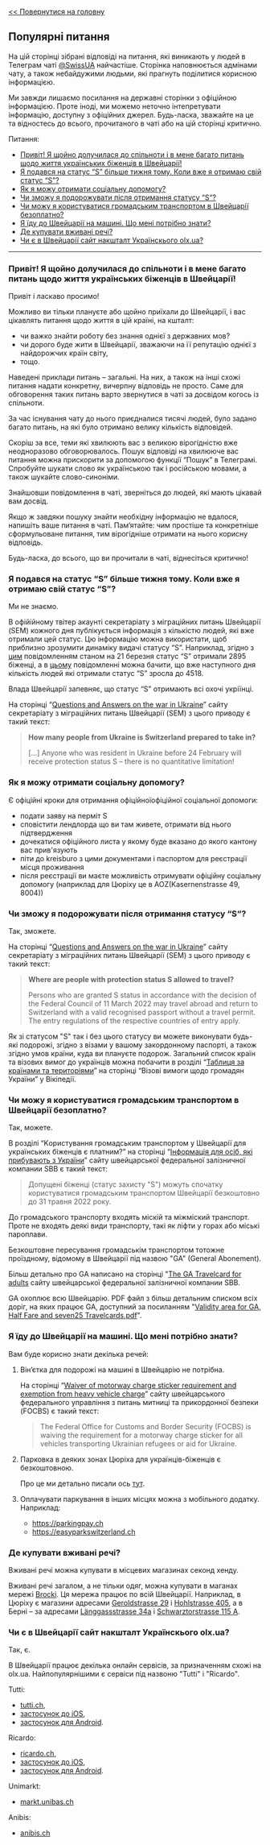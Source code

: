 [<< Повернутися на головну](README.md)

## Популярні питання

На цій сторінці зібрані відповіді на питання, які виникають у людей в Телеграм чаті [@SwissUA](https://t.me/SwissUA) найчастіше. Сторінка наповнюється адмінами чату, а також небайдужими людьми, які прагнуть поділитися корисною інформацією.

Ми завжди лишаємо посилання на державні сторінки з офіційною інформацією. Проте іноді, ми можемо неточно інтепретувати інформацію, доступну з офіційних джерел. Будь-ласка, зважайте на це та відностесь до всього, прочитаного в чаті або на цій сторінці критично.

Питання:

* [Привіт! Я щойно долучилася до спільноти і в мене багато питань щодо життя українських біженців в Швейцарії!](#привіт-я-щойно-долучилася-до-спільноти-і-в-мене-багато-питань-щодо-життя-українських-біженців-в-швейцарії)
* [Я подався на статус “S” більше тижня тому. Коли вже я отримаю свій статус “S”?](#я-подався-на-статус-s-більше-тижня-тому-коли-вже-я-отримаю-свій-статус-s)
* [Як я можу отримати соціальну допомогу?](#як-я-можу-отримати-соціальну-допомогу)
* [Чи зможу я подорожувати після отримання статусу “S“?](#чи-зможу-я-подорожувати-після-отримання-статусу-s)
* [Чи можу я користуватися громадським транспортом в Швейцарії безоплатно?](#чи-можу-я-користуватися-громадським-транспортом-в-швейцарії-безоплатно)
* [Я їду до Швейцарії на машині. Що мені потрібно знати?](#я-їду-до-швейцарії-на-машині-що-мені-потрібно-знати)
* [Де купувати вживані речі?](#де-купувати-вживані-речі)
* [Чи є в Швейцарії сайт накшталт Українскього olx.ua?](#чи-є-в-швейцарії-сайт-накшталт-українскього-olxua)

---

### Привіт! Я щойно долучилася до спільноти і в мене багато питань щодо життя українських біженців в Швейцарії!

Привіт і ласкаво просимо!

Можливо ви тільки плануєте або щойно приїхали до Швейцарії, і вас цікавлять питання щодо життя в цій країні, на кшталт:
- чи важко знайти роботу без знання однієї з державних мов?
- чи дорого буде жити в Швейцарії, зважаючи на її репутацію однієї з найдорожчих країн світу,
- тощо.

Наведені приклади питань – загальні. На них, а також на інші схожі питання надати конкретну, вичерпну відповідь не просто. Саме для обговорення таких питань варто звернутися в чаті за досвідом когось із спільноти.

За час існування чату до нього приєдналися тисячі людей, було задано багато питань, на які було отримано велику кількість відповідей.

Скоріш за все, теми які хвилюють вас з великою вірогідністю вже неодноразово обговорювалось. Пошук відповіді на хвилююче вас питання можна прискорити за допомогою функції “Пошук” в Телеграмі. Спробуйте шукати слово як українською так і російською мовами, а також шукайте слово-синоніми.

Знайшовши повідомлення в чаті, зверніться до людей, які мають цікавай вам досвід.

Якщо ж завдяки пошуку знайти необхідну інформацію не вдалося, напишіть ваше питання в чаті. Пам‘ятайте: чим простіше та конкретніше сформульоване питання, тим вірогідніше отримати на нього корисну відповідь.

Будь-ласка, до всього, що ви прочитали в чаті, віднесіться критично!

### Я подався на статус “S” більше тижня тому. Коли вже я отримаю свій статус “S”?

Ми не знаємо.

В офійійному твітер акаунті секретаріату з міграційних питань Швейцарії (SEM) кожного дня публікується інформація з кількістю людей, які вже отримали цей статус. Цю інформацію можна використати, щоб приблизно зрозумити динаміку видачі статусу “S”. Наприклад, згідно з [цим](https://twitter.com/SEMIGRATION/status/1505870634018082820) повідомленням станом на 21 березня статус “S” отримали 2895 біженці, а в [цьому](https://twitter.com/SEMIGRATION/status/1506268170272886787) повідомленні можна бачити, що вже наступного дня кількість людей які отримали статус “S” зросла до 4518.

Влада Швейцарії запевняє, що статус “S” отримають всі охочі укріїнці.

На сторінці “[Questions and Answers on the war in Ukraine](https://www.sem.admin.ch/sem/en/home/sem/aktuell/ukraine-krieg.html)” сайту секретаріату з міграційних питань Швейцарії (SEM) з цього приводу є такий текст:

> **How many people from Ukraine is Switzerland prepared to take in?**
> 
> […] Anyone who was resident in Ukraine before 24 February will receive protection status S – there is no quantitative limitation!
>  
### Як я можу отримати соціальну допомогу?

Є офіційні кроки для отримання офіційноїофіційної соціальної допомоги:
- подати заяву на перміт S
- сповістити лендлорда що ви там живете, отримати від нього підтвердження
- дочекатися офіційного листа у якому буде вказано до якого кантону вас прив'язують
- піти до kreisburo з цими документами і паспортом для реєстрації місця проживання
- після реєстрації ви маєте можливість отримувати офіційну соціальну допомогу (наприклад для Цюріху це в AOZ(Kasernenstrasse 49, 8004))


### Чи зможу я подорожувати після отримання статусу “S“?

Так, зможете.

На сторінці “[Questions and Answers on the war in Ukraine](https://www.sem.admin.ch/sem/en/home/sem/aktuell/ukraine-krieg.html)” сайту секретаріату з міграційних питань Швейцарії (SEM) з цього приводу є такий текст:

> **Where are people with protection status S allowed to travel?**
> 
> Persons who are granted S status in accordance with the decision of the Federal Council of 11 March 2022 may travel abroad and return to Switzerland with a valid recognised passport without a travel permit. The entry regulations of the respective countries of entry apply.

Як зі статусом "S" так і без цього статусу ви можете виконувати будь-які подорожі, згідно з візами у вашому закордонному паспорті, а також згідно умов країни, куда ви плануєте подорож. Загальний список країн та візових вимог до українців можна побачити в розділі “[Таблиця за країнами та територіями](https://uk.wikipedia.org/wiki/%D0%92%D1%96%D0%B7%D0%BE%D0%B2%D1%96_%D0%B2%D0%B8%D0%BC%D0%BE%D0%B3%D0%B8_%D1%89%D0%BE%D0%B4%D0%BE_%D0%B3%D1%80%D0%BE%D0%BC%D0%B0%D0%B4%D1%8F%D0%BD_%D0%A3%D0%BA%D1%80%D0%B0%D1%97%D0%BD%D0%B8#%D0%A2%D0%B0%D0%B1%D0%BB%D0%B8%D1%86%D1%8F_%D0%B7%D0%B0_%D0%BA%D1%80%D0%B0%D1%97%D0%BD%D0%B0%D0%BC%D0%B8_%D1%82%D0%B0_%D1%82%D0%B5%D1%80%D0%B8%D1%82%D0%BE%D1%80%D1%96%D1%8F%D0%BC%D0%B8)” на сторінці “Візові вимоги щодо громадян України” у Вікіпедії.

### Чи можу я користуватися громадським транспортом в Швейцарії безоплатно?

Так, можете.

В розділі “Kористування громадським транспортом у Швейцарії для українських біженців є платним?” на сторінці “[Інформація для осіб, які прибувають з України](https://news.sbb.ch/artikel/110690/information-for-passengers-from-ukraine-in-ukrainian)” сайту швейцарської федеральної залізничної компании SBB є такий текст:

> Допущені біженці (статус захисту "S") можуть спочатку користуватися громадським транспортом Швейцарії безкоштовно до 31 травня 2022 року.

До громадського транспорту входять міскій та міжміский транспорт. Проте не входять деякі види транспорту, такі як ліфти у горах або міські пароплави.

Безкоштовне пересування громадськім транспортом тотожне проїздному, відомому в Швейцарії під назвою "GA" (General Abonement).

Більш детально про GA написано на сторінці "[The GA Travelcard for adults](https://www.sbb.ch/en/travelcards-and-tickets/railpasses/ga/adults.html) сайту швейцарської федеральної залізничної компании SBB.

GA охоплює всю Швейцарію. PDF файл з більш детальним списком всіх доріг, на яких працює GA, доступний за посиланням "[Validity area for GA, Half Fare and seven25 Travelcards.pdf](https://www.sbb.ch/content/dam/sbb/de/pdf/abos-billette/abonnemente/ga/karte-geltungsbereich-ga-halbtax_en_barrierefrei.pdf.sbbdownload.pdf)".

### Я їду до Швейцарії на машині. Що мені потрібно знати?

Вам буде корисно знати декілька речей:

1. Він‘єтка для подорожі на машині в Швейцарію не потрібна.

    На сторінці “[Waiver of motorway charge sticker requirement and exemption from heavy vehicle charge](https://www.bazg.admin.ch/bazg/en/home/teaser-homepage/focus-teaser/zollinformationen-zur-ukraine/krieg-in-der-ukraine.html)” сайту швейцарського федерального управління з питань митниці та прикордонної безпеки (FOCBS) є такий текст:

    > The Federal Office for Customs and Border Security (FOCBS) is waiving the requirement for a motorway charge sticker for all vehicles transporting Ukrainian refugees or aid for Ukraine.

2. Парковка в деяких зонах Цюріха для українців-біженців є безкоштовною.

    Про це ми детально писали ось [тут](https://krly05.github.io/SwissUA/#%D0%BF%D0%B0%D1%80%D0%BA%D1%83%D0%B2%D0%B0%D0%BD%D0%BD%D1%8F).

3. Оплачувати паркування в інших місцях можна з мобільного додатку. Наприклад:

    * https://parkingpay.ch
    * https://easyparkswitzerland.ch

### Де купувати вживані речі?

Вживані речі можна купувати в місцевих магазинах секонд хенду.

Вживані речі загалом, а не тільки одяг, можна купувати в маганах мережі [Brocki](https://www.brocki.ch/de/). Ця мережа працює по всій Швейцарії. Наприклад, в Цюріху є магазини адресами [Geroldstrasse 29](https://goo.gl/maps/a1ruJzn1iUHFcDZT9) і [Hohlstrasse 405](https://goo.gl/maps/2q4cH5jaUa1uCgXx9), а в Берні – за адресами [Länggassstrasse 34a](https://g.page/broki_sidewaeg) і [Schwarztorstrasse 115 A](https://g.page/blaues-kreuz-brockishop).

### Чи є в Швейцарії сайт накшталт Українскього olx.ua?

Так, є.

В Швейцарії працює декілька онлайн сервісів, за призначенням схожі на olx.ua. Найпопулярнішими є сервіси під назвоню "Tutti" і "Ricardo".

Tutti:

* [tutti.ch](https://www.tutti.ch),
* [застосунок до iOS](https://apps.apple.com/ch/app/tutti-ch-second-hand-shoppen/id541858017),
* [застосунок для Android](https://play.google.com/store/apps/details?id=ch.tutti).

Ricardo:

* [ricardo.ch](https://www.ricardo.ch/),
* [застосунок до iOS](https://apps.apple.com/ch/app/ricardo-second-hand-shopping/id429185033),
* [застосунок для Android](https://play.google.com/store/apps/details?id=com.qxl.Client).

Unimarkt:

* [markt.unibas.ch](https://markt.unibas.ch/category/gratis-tauschen-gratis/2)

Anibis:

* [anibis.ch](https://www.anibis.ch/)
